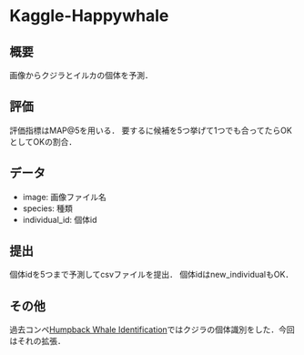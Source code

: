 # Kaggle-Happywhale

## 概要
画像からクジラとイルカの個体を予測．

## 評価
評価指標はMAP@5を用いる．
要するに候補を5つ挙げて1つでも合ってたらOKとしてOKの割合．

## データ
* image: 画像ファイル名
* species: 種類
* individual_id: 個体id

## 提出
個体idを5つまで予測してcsvファイルを提出．
個体idはnew_individualもOK．

## その他
過去コンペ[Humpback Whale Identification](https://www.kaggle.com/c/humpback-whale-identification/overview)ではクジラの個体識別をした．今回はそれの拡張．
